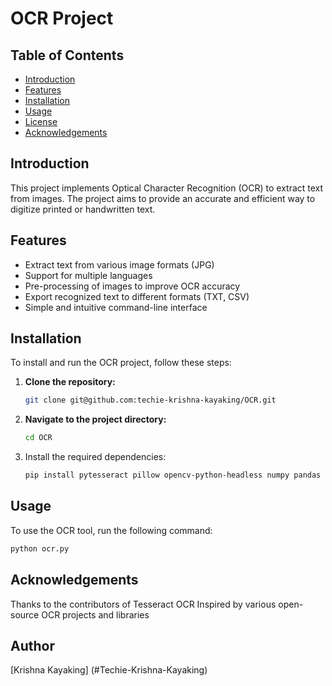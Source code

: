 # OCR Project

## Table of Contents
- [Introduction](#introduction)
- [Features](#features)
- [Installation](#installation)
- [Usage](#usage)
- [License](#license)
- [Acknowledgements](#acknowledgements)

## Introduction
This project implements Optical Character Recognition (OCR) to extract text from images. The project aims to provide an accurate and efficient way to digitize printed or handwritten text.

## Features
- Extract text from various image formats (JPG)
- Support for multiple languages
- Pre-processing of images to improve OCR accuracy
- Export recognized text to different formats (TXT, CSV)
- Simple and intuitive command-line interface

## Installation
To install and run the OCR project, follow these steps:

1. **Clone the repository:**
   ```sh
   git clone git@github.com:techie-krishna-kayaking/OCR.git

2. **Navigate to the project directory:**
   ```sh
   cd OCR
   
4. Install the required dependencies:
   ```sh
   pip install pytesseract pillow opencv-python-headless numpy pandas pymupdf


## Usage
To use the OCR tool, run the following command:
   ```sh
   python ocr.py
   ```

## Acknowledgements
Thanks to the contributors of Tesseract OCR
Inspired by various open-source OCR projects and libraries

## Author
[Krishna Kayaking] (#Techie-Krishna-Kayaking)
